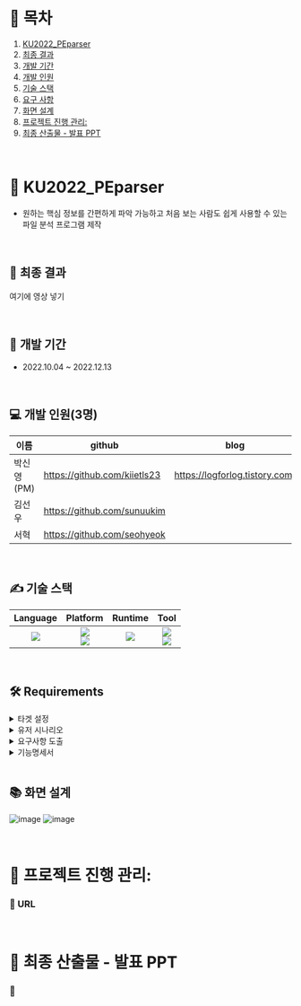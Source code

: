 # 🔗 목차

1. [KU2022_PEparser](#-KU2022_PEparser)
2. [최종 결과](#🔖-최종-결과)
3. [개발 기간](#📆-개발-기간)
4. [개발 인원](#💻-개발-인원3명)
5. [기술 스택](#✍-기술-스택)
6. [요구 사항](#🛠️-Requirements)
7. [화면 설계](#📚-화면-설계)
8. [프로젝트 진행 관리: ](#📝-프로젝트-진행-관리)
9. [최종 산출물 - 발표 PPT](#📝-발표-ppt)

<br>

# 🚀 KU2022_PEparser
- 원하는 핵심 정보를 간편하게 파악 가능하고 처음 보는 사람도 쉽게 사용할 수 있는 파일 분석 프로그램 제작

<br>

## 🔖 최종 결과
여기에 영상 넣기

<br>

## 📆 개발 기간
- 2022.10.04 ~ 2022.12.13

<br>

## 💻 개발 인원(3명)
이름 | github | blog
-- | -- | --
박신영(PM) | https://github.com/kiietls23 | https://logforlog.tistory.com/
김선우 | https://github.com/sunuukim
서혁 | https://github.com/seohyeok


<br>

## ✍ 기술 스택
Language | Platform | Runtime | Tool
| :----------------------------------------------------------------------------------------------------: | :----------------------------------------------------------------------------------------------------: | :--------------------------------------------------------------------------------------------------: | :----------------------------------------------------------------------------------------------------------: 
<img src="https://img.shields.io/badge/python-3.10.2-3776AB?style=for-the-badge&logo=python&logoColor=white"> | <img src="https://img.shields.io/badge/Flask-2.3.1-000000?style=for-the-badge&logo=Flask&logoColor=white"> <br> <img src="https://img.shields.io/badge/Bootstrap-5.3-7952B3?style=for-the-badge&logo=Bootstrap&logoColor=white"> | <img src="https://img.shields.io/badge/MySQL-8.0.33-4479A1?style=for-the-badge&logo=MySQL&logoColor=white"> | <img src="https://img.shields.io/badge/Notion-000000?style=for-the-badge&logo=Notion&logoColor=white"> <br> <img src="https://img.shields.io/badge/Discord-5865F2?style=for-the-badge&logo=Discord&logoColor=white">

<br>

## 🛠️ Requirements
<details>
<summary>
  타겟 설정
</summary>
   ![타겟 설정](https://github.com/kiietls23/KU2022_PEparser/assets/48422575/f9c15a77-c57a-4df2-86b7-427cd91094e7)
</details>

<details>
<summary>
  유저 시나리오
</summary>
   ![image](https://github.com/kiietls23/KU2022_PEparser/assets/48422575/99ecd8e1-f935-45f5-97c4-bb9456ec4dd3)
</details>

<details>
<summary>
  요구사항 도출
</summary>
   텍스트
</details>

<details>
<summary>
  기능명세서
</summary>
   ![image](https://github.com/kiietls23/KU2022_PEparser/assets/48422575/ccb0c8d8-5327-4033-9828-216b1370f289)
</details>

<br>

## 📚 화면 설계
![image](https://github.com/kiietls23/KU2022_PEparser/assets/48422575/15b92a2e-8061-4690-bab0-382bc9519727)
![image](https://github.com/kiietls23/KU2022_PEparser/assets/48422575/9ca1205c-d376-4afd-b8f4-3b35e4e5c710)



<br>

# 📝 프로젝트 진행 관리: 
### 🔗 URL


<br>

# 📝 최종 산출물 - 발표 PPT
### 🔗 



